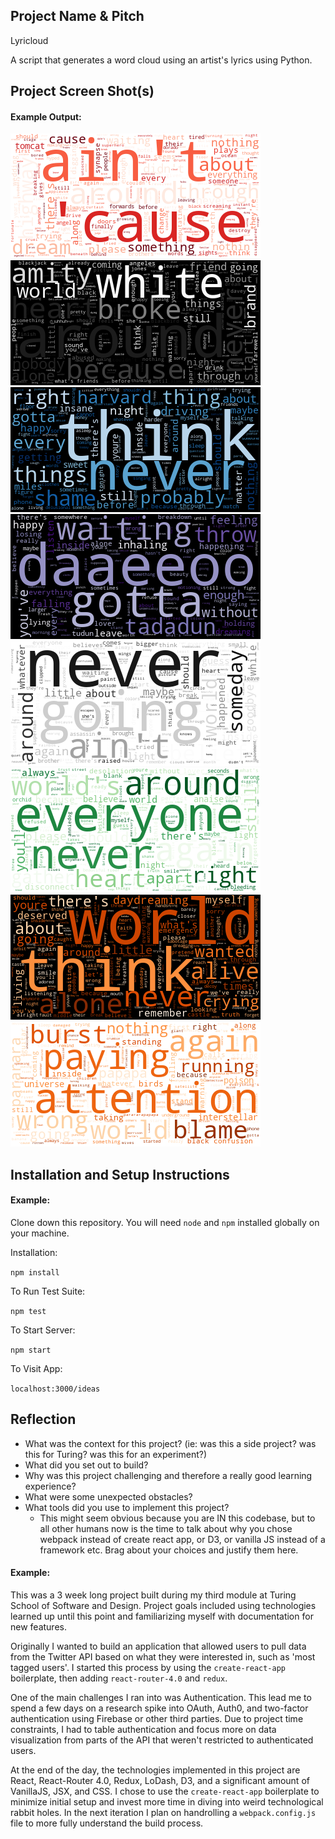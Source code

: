 ## Project Name & Pitch

Lyricloud

A script that generates a word cloud using an artist's lyrics using Python.

## Project Screen Shot(s)

#### Example Output:   

![alt text](https://raw.githubusercontent.com/aregna/lyricloud/master/deathcabforcutie.png)
![alt text](https://raw.githubusercontent.com/aregna/lyricloud/master/elliottsmith.png)
![alt text](https://raw.githubusercontent.com/aregna/lyricloud/master/frontbottoms.png)
![alt text](https://raw.githubusercontent.com/aregna/lyricloud/master/froufrou.png)
![alt text](https://raw.githubusercontent.com/aregna/lyricloud/master/johnmayer.png)
![alt text](https://raw.githubusercontent.com/aregna/lyricloud/master/smashingpumpkins.png)
![alt text](https://raw.githubusercontent.com/aregna/lyricloud/master/paramore.png)
![alt text](https://raw.githubusercontent.com/aregna/lyricloud/master/radiohead.png)

## Installation and Setup Instructions

#### Example:  

Clone down this repository. You will need `node` and `npm` installed globally on your machine.  

Installation:

`npm install`  

To Run Test Suite:  

`npm test`  

To Start Server:

`npm start`  

To Visit App:

`localhost:3000/ideas`  

## Reflection

  - What was the context for this project? (ie: was this a side project? was this for Turing? was this for an experiment?)
  - What did you set out to build?
  - Why was this project challenging and therefore a really good learning experience?
  - What were some unexpected obstacles?
  - What tools did you use to implement this project?
      - This might seem obvious because you are IN this codebase, but to all other humans now is the time to talk about why you chose webpack instead of create react app, or D3, or vanilla JS instead of a framework etc. Brag about your choices and justify them here.  

#### Example:  

This was a 3 week long project built during my third module at Turing School of Software and Design. Project goals included using technologies learned up until this point and familiarizing myself with documentation for new features.  

Originally I wanted to build an application that allowed users to pull data from the Twitter API based on what they were interested in, such as 'most tagged users'. I started this process by using the `create-react-app` boilerplate, then adding `react-router-4.0` and `redux`.  

One of the main challenges I ran into was Authentication. This lead me to spend a few days on a research spike into OAuth, Auth0, and two-factor authentication using Firebase or other third parties. Due to project time constraints, I had to table authentication and focus more on data visualization from parts of the API that weren't restricted to authenticated users.

At the end of the day, the technologies implemented in this project are React, React-Router 4.0, Redux, LoDash, D3, and a significant amount of VanillaJS, JSX, and CSS. I chose to use the `create-react-app` boilerplate to minimize initial setup and invest more time in diving into weird technological rabbit holes. In the next iteration I plan on handrolling a `webpack.config.js` file to more fully understand the build process.
